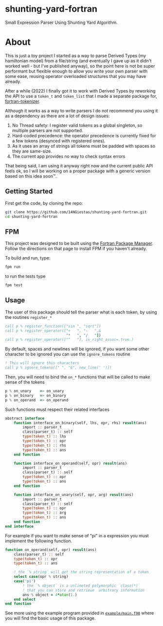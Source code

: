 # shunting-yard-fortran
Small Expression Parser Using Shunting Yard Algorithm.

# About

This is just a toy project I started as a way to parse Derived Types (my hamiltonian model) from a file/string (and eventually I gave up as it didn't worked well - but I've published anyway), so the point here is not be super performant but flexible enough to allow you write your own parser with some ease, reusing operator overloaded structures that you may have already.

After a while (2022) I finally got it to work with Derived Types by reworking the API to use a `token_t` and `token_list` that I made a separate package for, [fortran-tokenizer](https://github.com/14NGiestas/fortran-tokenizer).

Although it works as a way to write parsers I do not recommend you using it as a dependency as there are a lot of design issues:

1. No Thread safety: I register valid tokens as a global singleton, so multiple parsers are not supported. 
2. Hard-coded precedence: the operator precedence is currently fixed for a few tokens (desynced with registered ones).
3. As it uses an array of strings all tokens must be padded with spaces so they are same-size.
4. The current app provides no way to check syntax errors 

That being said, I am using it anyway right now and the current public API feels ok, so I will be working on a proper package with a generic version based on this idea soon:tm:.

## Getting Started

First get the code, by cloning the repo:

```sh
git clone https://github.com/14NGiestas/shunting-yard-fortran.git
cd shunting-yard-fortran 
```

## FPM

This project was designed to be built using the [Fortran Package Manager](https://github.com/fortran-lang/fpm).
Follow the directions on that page to install FPM if you haven't already.

To build and run, type:

```sh
fpm run
```

to run the tests type

```sh
fpm test 
```

## Usage

The user of this package should tell the parser what is each token, by using the routines `register_*` 

```fortran
call p % register_function(["sin ", "sqrt"])
call p % register_operator(["+   ", "-   ",&
                            "*   ", "/   "])
call p % register_operator(["^   "], is_right_assoc=.true.)
```

By default, spaces and newlines will be ignored, if you want some other character to be ignored you can use the `ignore_tokens` routine

```fortran
! This will ignore this characters
call p % ignore_tokens([" ", "&", new_line(' ')])
```

Then, you will need to bind the `on_*` functions that will be called to make sense of the tokens

```fortran
p % on_unary    => on_unary
p % on_binary   => on_binary
p % on_operand  => on_operand
```

Such functions must respect their related interfaces

```fortran
abstract interface
    function interface_on_binary(self, lhs, opr, rhs) result(ans)
        import :: parser_t
        class(parser_t) :: self
        type(token_t) :: lhs
        type(token_t) :: opr
        type(token_t) :: rhs
        type(token_t) :: ans
    end function

    function interface_on_operand(self, opr) result(ans)
        import :: parser_t 
        class(parser_t) :: self
        type(token_t) :: opr
        type(token_t) :: ans
    end function

    function interface_on_unary(self, opr, arg) result(ans)
        import :: parser_t 
        class(parser_t) :: self
        type(token_t) :: opr
        type(token_t) :: arg
        type(token_t) :: ans
    end function
end interface
```

For example if you want to make sense of "pi" in a expression you must implement the following function.

```fortran
function on_operand(self, opr) result(ans)
    class(parser_t) :: self
    type(token_t) :: opr
    type(token_t) :: ans

    ! the `% string` will get the string representation of a token
    select case(opr % string)
    case('pi')
        ! the `% object` is a unlimeted polymorphic `class(*)`
        ! that you can store and retrieve  arbitrary information
        ans % object = 4*atan(1.)
    end select
end function
```

See more using the example program provided in [`example/main.f90`](https://github.com/14NGiestas/shunting-yard-fortran/blob/main/example/main.f90) where you will find the basic usage of this package.

